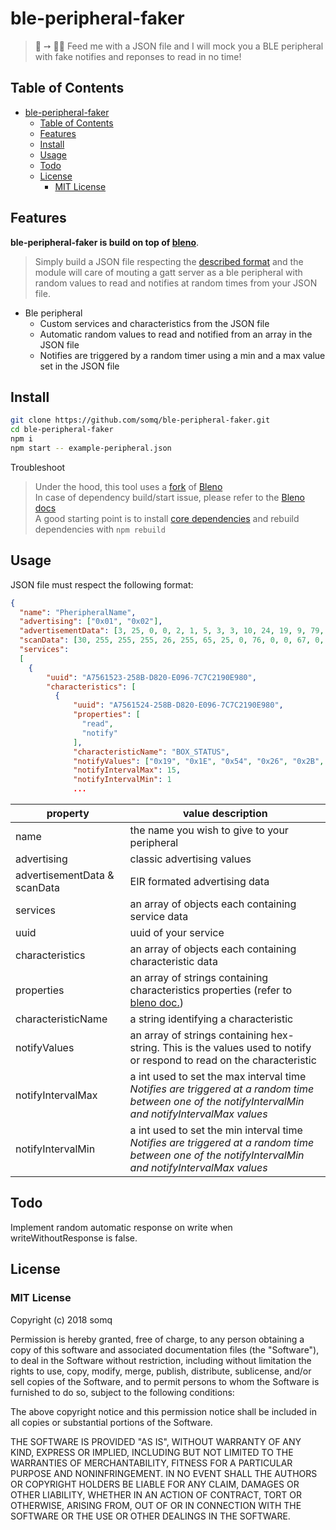 # ble-peripheral-faker

> 📄 ➙ 🥸📡 Feed me with a JSON file and I will mock you a BLE peripheral with fake notifies and reponses to read in no time!

## Table of Contents

- [ble-peripheral-faker](#ble-peripheral-faker)
  - [Table of Contents](#table-of-contents)
  - [Features](#features)
  - [Install](#install)
  - [Usage](#usage)
  - [Todo](#todo)
  - [License](#license)
    - [MIT License](#mit-license)

## Features

**ble-peripheral-faker is build on top of [bleno](https://github.com/sandeepmistry/bleno)**.

> Simply build a JSON file respecting the [described format](#usage) and the module will care of mouting a gatt server as a ble peripheral with random values to read and notifies at random times from your JSON file.

- Ble peripheral
  - Custom services and characteristics from the JSON file
  - Automatic random values to read and notified from an array in the JSON file
  - Notifies are triggered by a random timer using a min and a max value set in the JSON file

## Install

```sh
git clone https://github.com/somq/ble-peripheral-faker.git
cd ble-peripheral-faker
npm i
npm start -- example-peripheral.json
```

Troubleshoot

> Under the hood, this tool uses a [fork](https://github.com/abandonware/bleno) of [Bleno](https://github.com/noble/bleno)  
> In case of dependency build/start issue, please refer to the [Bleno docs](https://github.com/abandonware/bleno#bleno)  
> A good starting point is to install [core dependencies](https://github.com/abandonware/bleno#prerequisites) and rebuild dependencies with `npm rebuild`

## Usage

JSON file must respect the following format:

```json
{
  "name": "PheripheralName",
  "advertising": ["0x01", "0x02"],
  "advertisementData": [3, 25, 0, 0, 2, 1, 5, 3, 3, 10, 24, 19, 9, 79, 67, 80, 67, 99, 54, 32, 35, 49, 57, 57, 57, 56, 56, 56, 48, 48, 48],
  "scanData": [30, 255, 255, 255, 26, 255, 65, 25, 0, 76, 0, 0, 67, 0, 0, 83, 0, 0, 87, 0, 0, 0, 0, 0, 0, 0, 84, 0, 0, 0, 0],
  "services":
  [
    {
        "uuid": "A7561523-258B-D820-E096-7C7C2190E980",
        "characteristics": [
          {
              "uuid": "A7561524-258B-D820-E096-7C7C2190E980",
              "properties": [
                "read",
                "notify"
              ],
              "characteristicName": "BOX_STATUS",
              "notifyValues": ["0x19", "0x1E", "0x54", "0x26", "0x2B", "0x16", "0x47", "0x48", "0x1F", "0x20", "0x21", "0x6F", "0x0E", "0x2E", "0x30", "0x31", "0x32", "0x33", "0x34", "0x35", "0x36", "0xB1", "0xB3", "0xB5", "0x90", "0x91", "0x92", "0xFD", "0xFE"],
              "notifyIntervalMax": 15,
              "notifyIntervalMin": 1
              ...
```

| property                     | value description                                                                                                                                        |
| ---------------------------- | -------------------------------------------------------------------------------------------------------------------------------------------------------- |
| name                         | the name you wish to give to your peripheral                                                                                                             |
| advertising                  | classic advertising values                                                                                                                               |
| advertisementData & scanData | EIR formated advertising data                                                                                                                            |
| services                     | an array of objects each containing service data                                                                                                         |
| uuid                         | uuid of your service                                                                                                                                     |
| characteristics              | an array of objects each containing characteristic data                                                                                                  |
| properties                   | an array of strings containing characteristics properties (refer to [bleno doc.](https://github.com/sandeepmistry/bleno#characteristic))                 |
| characteristicName           | a string identifying a characteristic                                                                                                                    |
| notifyValues                 | an array of strings containing hex-string. This is the values used to notify or respond to read on the characteristic                                    |
| notifyIntervalMax            | a int used to set the max interval time <br> _Notifies are triggered at a random time between one of the notifyIntervalMin and notifyIntervalMax values_ |
| notifyIntervalMin            | a int used to set the min interval time <br> _Notifies are triggered at a random time between one of the notifyIntervalMin and notifyIntervalMax values_ |

## Todo

Implement random automatic response on write when writeWithoutResponse is false.

## License

### MIT License

Copyright (c) 2018 somq

Permission is hereby granted, free of charge, to any person obtaining a copy
of this software and associated documentation files (the "Software"), to deal
in the Software without restriction, including without limitation the rights
to use, copy, modify, merge, publish, distribute, sublicense, and/or sell
copies of the Software, and to permit persons to whom the Software is
furnished to do so, subject to the following conditions:

The above copyright notice and this permission notice shall be included in all
copies or substantial portions of the Software.

THE SOFTWARE IS PROVIDED "AS IS", WITHOUT WARRANTY OF ANY KIND, EXPRESS OR
IMPLIED, INCLUDING BUT NOT LIMITED TO THE WARRANTIES OF MERCHANTABILITY,
FITNESS FOR A PARTICULAR PURPOSE AND NONINFRINGEMENT. IN NO EVENT SHALL THE
AUTHORS OR COPYRIGHT HOLDERS BE LIABLE FOR ANY CLAIM, DAMAGES OR OTHER
LIABILITY, WHETHER IN AN ACTION OF CONTRACT, TORT OR OTHERWISE, ARISING FROM,
OUT OF OR IN CONNECTION WITH THE SOFTWARE OR THE USE OR OTHER DEALINGS IN THE
SOFTWARE.
